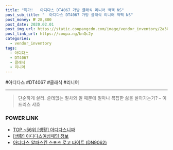 ```yaml
--- 
title: "특가!   아디다스 DT4067 가방 클래식 리니어 백팩 NS" 
post_sub_title: "  아디다스 DT4067 가방 클래식 리니어 백팩 NS" 
post_money: ₩ 28,800 
post_date: 2020.02.01 
post_img_url: https://static.coupangcdn.com/image/vendor_inventory/2a30/1c7c79d810f6d4a386a66b48f679c9dded87ab5937d2fcb48b6f0b5e66a5.jpg 
post_link_url: https://coupa.ng/bnQc2y 
categories: 
  - vendor_inventory 
tags: 
  - 아디다스 
  - DT4067 
  - 클래식 
  - 리니어 
--- 
```

  #아디다스 #DT4067 #클래식 #리니어 
<hr> 

> 단순하게 살라. 쓸데없는 절차와 일 때문에 얼마나 복잡한 삶을 살아가는가? – 이드리스 샤흐 


### POWER LINK

* <a href="https://blog.naver.com/fasyy4321/221777411162" target="_blank"> TOP ~56위 [생활] 아디다스니짜</a>
* <a href="https://blog.naver.com/santokki14/221770872579" target="_blank"> [생활] 아디다스여성패딩 정보 </a>
* <a href="https://blog.naver.com/santokki14/221785426034" target="_blank">아디다스 알파스킨 스포츠 로고 타이트 (DN9062)</a>

